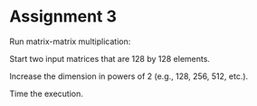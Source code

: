 # Assignment 3

Run matrix-matrix multiplication:

Start two input matrices that are 128 by 128 elements.

Increase the dimension in powers of 2 (e.g., 128, 256, 512, etc.). 

Time the execution.